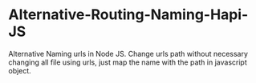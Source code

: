 # Alternative-Routing-Naming-Hapi-JS
Alternative Naming urls in Node JS.
Change urls path without necessary changing all file using urls, just map the name with the path in javascript object.
